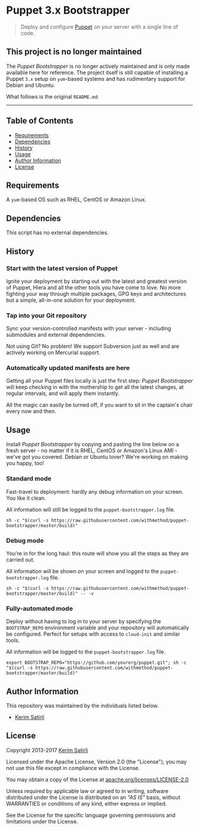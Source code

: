 # Puppet 3.x Bootstrapper

> Deploy and configure [Puppet](https://puppet.com) on your server with a single line of code.

## This project is no longer maintained

The _Puppet Bootstrapper_ is no longer actively maintained and is only made available here for reference. The project itself is still capable of installing a Puppet `3.x` setup on `yum`-based systems and has rudimentary support for Debian and Ubuntu.

What follows is the original `README.md`:

---

## Table of Contents

- [Requirements](#requirements)
- [Dependencies](#dependencies)
- [History](#history)
- [Usage](#usage)
- [Author Information](#author-information)
- [License](#license)

## Requirements

A `yum`-based OS such as RHEL, CentOS or Amazon Linux.

## Dependencies

This script has no external dependencies.

## History

### Start with the latest version of Puppet

Ignite your deployment by starting out with the latest and greatest version of Puppet, Hiera and all the other tools you have come to love. No more fighting your way through multiple packages, GPG keys and architectures but a simple, all-in-one solution for your deployment.

### Tap into your Git repository

Sync your version-controlled manifests with your server - including submodules and external dependencies.

Not using Git? No problem! We support Subversion just as well and are actively working on Mercurial support.

### Automatically updated manifests are here

Getting all your Puppet files locally is just the first step: _Puppet Bootstrapper_ will keep checking in with the mothership to get all the latest changes, at regular intervals, and will apply them instantly.

All the magic can easily be turned off, if you want to sit in the captain's chair every now and then.

## Usage

Install _Puppet Bootstrapper_ by copying and pasting the line below on a fresh server - no matter if it is RHEL, CentOS or Amazon's Linux AMI - we've got you covered. Debian or Ubuntu lover? We're working on making you happy, too!

### Standard mode

Fast-travel to deployment: hardly any debug information on your screen. You like it clean.

All information will still be logged to the `puppet-bootstrapper.log` file.

```
sh -c "$(curl -s https://raw.githubusercontent.com/withmethod/puppet-bootstrapper/master/build)"
```

### Debug mode

You're in for the long haul: this route will show you all the steps as they are carried out.

All information will be shown on your screen and logged to the `puppet-bootstrapper.log` file.

```
sh -c "$(curl -s https://raw.githubusercontent.com/withmethod/puppet-bootstrapper/master/build)" -- -v
```

### Fully-automated mode

Deploy without having to log in to your server by specifying the `BOOTSTRAP_REPO` environment variable and your repository will automatically be configured. Perfect for setups with access to `cloud-init` and similar tools.

All information will be logged to the `puppet-bootstrapper.log` file.

```
export BOOTSTRAP_REPO="https://github.com/yourorg/puppet.git"; sh -c "$(curl -s https://raw.githubusercontent.com/withmethod/puppet-bootstrapper/master/build)"
```

## Author Information

This repository was maintained by the individuals listed below.

- [Kerim Satirli](https://github.com/ksatirli)

## License

Copyright 2013-2017 [Kerim Satirli](https://github.com/ksatirli)

Licensed under the Apache License, Version 2.0 (the "License"); you may not use this file except in compliance with the License.

You may obtain a copy of the License at [apache.org/licenses/LICENSE-2.0](http://www.apache.org/licenses/LICENSE-2.0)

Unless required by applicable law or agreed to in writing, software distributed under the License is distributed on an _"AS IS"_ basis, without WARRANTIES or conditions of any kind, either express or implied.

See the License for the specific language governing permissions and limitations under the License.
